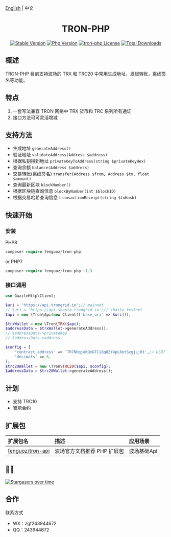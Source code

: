 [English](./README.md) | 中文

<h1 align="center">TRON-PHP</h1>

<p align="center">
  <a href="https://github.com/Fenguoz/tron-php/releases"><img src="https://poser.pugx.org/Fenguoz/tron-php/v/stable" alt="Stable Version"></a>
  <a href="https://www.php.net"><img src="https://img.shields.io/badge/php-%3E=7.2-brightgreen.svg?maxAge=2592000" alt="Php Version"></a>
  <a href="https://github.com/Fenguoz/tron-php/blob/master/LICENSE"><img src="https://img.shields.io/github/license/fenguoz/tron-php.svg?maxAge=2592000" alt="tron-php License"></a>
  <a href="https://packagist.org/packages/Fenguoz/tron-php"><img src="https://poser.pugx.org/Fenguoz/tron-php/downloads" alt="Total Downloads"></a>
</p>

## 概述

TRON-PHP 目前支持波场的 TRX 和 TRC20 中常用生成地址，发起转账，离线签名等功能。

## 特点

1. 一套写法兼容 TRON 网络中 TRX 货币和 TRC 系列所有通证
1. 接口方法可可灵活增减

## 支持方法

- 生成地址 `generateAddress()`
- 验证地址 `validateAddress(Address $address)`
- 根据私钥得到地址 `privateKeyToAddress(string $privateKeyHex)`
- 查询余额 `balance(Address $address)`
- 交易转账(离线签名) `transfer(Address $from, Address $to, float $amount)`
- 查询最新区块 `blockNumber()`
- 根据区块链查询信息 `blockByNumber(int $blockID)`
- 根据交易哈希查询信息 `transactionReceipt(string $txHash)`

## 快速开始

### 安装

PHP8
``` php
composer require fenguoz/tron-php
```

or PHP7
``` php
composer require fenguoz/tron-php ~1.3
```

### 接口调用

``` php
use GuzzleHttp\Client;

$uri = 'https://api.trongrid.io';// mainnet
// $uri = 'https://api.shasta.trongrid.io';// shasta testnet
$api = new \Tron\Api(new Client(['base_uri' => $uri]));

$trxWallet = new \Tron\TRX($api);
$addressData = $trxWallet->generateAddress();
// $addressData->privateKey
// $addressData->address

$config = [
    'contract_address' => 'TR7NHqjeKQxGTCi8q8ZY4pL8otSzgjLj6t',// USDT TRC20
    'decimals' => 6,
];
$trc20Wallet = new \Tron\TRC20($api, $config);
$addressData = $trc20Wallet->generateAddress();
```

## 计划

- 支持 TRC10
- 智能合约

## 扩展包

| 扩展包名 | 描述 | 应用场景 |
| :-----| :---- | :---- |
| [fenguoz/tron-api](https://github.com/fenguoz/tron-api) | 波场官方文档推荐 PHP 扩展包 | 波场基础Api |

## 🌟🌟

[![Stargazers over time](https://starchart.cc/Fenguoz/tron-php.svg)](https://starchart.cc/Fenguoz/tron-php)

## 合作

联系方式
- WX：zgf243944672
- QQ：243944672
